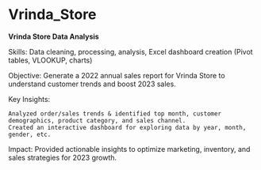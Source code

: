 # Vrinda_Store

**Vrinda Store Data Analysis**

Skills: Data cleaning, processing, analysis, Excel dashboard creation (Pivot tables, VLOOKUP, charts)

Objective: Generate a 2022 annual sales report for Vrinda Store to understand customer trends and boost 2023 sales.

Key Insights:

    Analyzed order/sales trends & identified top month, customer demographics, product category, and sales channel.
    Created an interactive dashboard for exploring data by year, month, gender, etc.
    
Impact: Provided actionable insights to optimize marketing, inventory, and sales strategies for 2023 growth.
